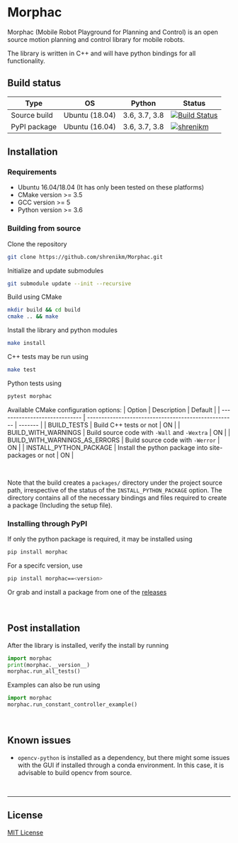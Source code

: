 # Morphac

Morphac (Mobile Robot Playground for Planning and Control) is an open source motion planning and control library for mobile robots.

The library is written in C++ and will have python bindings for all functionality.

## Build status
| Type         | OS             | Python        | Status                                                                                                                                |
| ------------ | -------------- | ------------- | ------------------------------------------------------------------------------------------------------------------------------------- |
| Source build | Ubuntu (18.04) | 3.6, 3.7, 3.8 | [![Build Status](https://travis-ci.com/shrenikm/Morphac.svg?branch=master)](https://travis-ci.com/shrenikm/Morphac)                   |
| PyPI package | Ubuntu (16.04) | 3.6, 3.7, 3.8 | [![shrenikm](https://circleci.com/gh/shrenikm/Morphac.svg?style=shield)](https://app.circleci.com/pipelines/github/shrenikm/Morphac) |



## Installation

### Requirements
* Ubuntu 16.04/18.04 (It has only been tested on these platforms)
* CMake version >= 3.5
* GCC version >= 5
* Python version >= 3.6

### Building from source
Clone the repository
```bash
git clone https://github.com/shrenikm/Morphac.git
```
Initialize and update submodules
```bash
git submodule update --init --recursive
```
Build using CMake
```bash
mkdir build && cd build
cmake .. && make
```
Install the library and python modules
```bash
make install
```
C++ tests may be run using
```bash
make test
```
Python tests using
```bash
pytest morphac
```

Available CMake configuration options:
| Option                        | Description                                          | Default |
| ----------------------------- | ---------------------------------------------------- | ------- |
| BUILD_TESTS                   | Build C++ tests or not                               | ON      |
| BUILD_WITH_WARNINGS           | Build source code with `-Wall` and `-Wextra`         | ON      |
| BUILD_WITH_WARNINGS_AS_ERRORS | Build source code with `-Werror`                     | ON      |
| INSTALL_PYTHON_PACKAGE        | Install the python package into site-packages or not | ON      |

<br/>

Note that the build creates a `packages/` directory under the project source path, irrespective of the status of the `INSTALL_PYTHON_PACKAGE` option.
The directory contains all of the necessary bindings and files required to create a package (Including the setup file).


### Installing through PyPI

If only the python package is required, it may be installed using
```bash
pip install morphac
```
For a specifc version, use
```bash
pip install morphac==<version>
```

Or grab and install a package from one of the [releases](https://github.com/shrenikm/Morphac/releases)

<br/>

## Post installation

After the library is installed, verify the install by running
```python
import morphac
print(morphac.__version__)
morphac.run_all_tests()
```

Examples can also be run using
```python
import morphac
morphac.run_constant_controller_example()
```

<br/>

## Known issues

* `opencv-python` is installed as a dependency, but there might some issues with the GUI if installed through a conda environment. In this case, it is advisable to build opencv from source.

<br/>

-------

## License

[MIT License](LICENSE)


